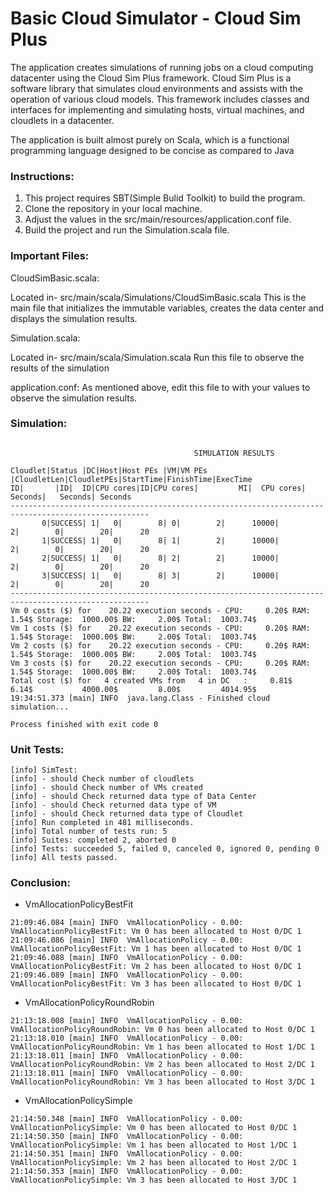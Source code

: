 # Basic Cloud Simulator - Cloud Sim Plus 
The application creates simulations of running jobs on a cloud computing datacenter using the Cloud Sim Plus framework. Cloud Sim Plus is a software library that simulates cloud environments and assists with the operation of various cloud models. This framework includes classes and interfaces for implementing and simulating hosts, virtual machines, and cloudlets in a datacenter.

The application is built almost purely on Scala, which is a functional programming language designed to be concise as compared to Java

### Instructions:

1) This project requires SBT(Simple Bulid Toolkit) to build the program.
2) Clone the repository in your local machine.
3) Adjust the values in the src/main/resources/application.conf file.
4) Build the project and run the Simulation.scala file.

### Important Files:

CloudSimBasic.scala:

Located in- src/main/scala/Simulations/CloudSimBasic.scala
This is the main file that initializes the immutable variables, creates the data center and displays the simulation results.

Simulation.scala:

Located in- src/main/scala/Simulation.scala
Run this file to observe the results of the simulation

application.conf:
As mentioned above, edit this file to with your values to observe the simulation results.

### Simulation:

```

                                         SIMULATION RESULTS

Cloudlet|Status |DC|Host|Host PEs |VM|VM PEs   |CloudletLen|CloudletPEs|StartTime|FinishTime|ExecTime
ID|       |ID|  ID|CPU cores|ID|CPU cores|         MI|  CPU cores|  Seconds|   Seconds| Seconds
-----------------------------------------------------------------------------------------------------
       0|SUCCESS| 1|   0|        8| 0|        2|      10000|          2|        0|        20|      20
       1|SUCCESS| 1|   0|        8| 1|        2|      10000|          2|        0|        20|      20
       2|SUCCESS| 1|   0|        8| 2|        2|      10000|          2|        0|        20|      20
       3|SUCCESS| 1|   0|        8| 3|        2|      10000|          2|        0|        20|      20
-----------------------------------------------------------------------------------------------------
Vm 0 costs ($) for    20.22 execution seconds - CPU:     0.20$ RAM:     1.54$ Storage:  1000.00$ BW:     2.00$ Total:  1003.74$
Vm 1 costs ($) for    20.22 execution seconds - CPU:     0.20$ RAM:     1.54$ Storage:  1000.00$ BW:     2.00$ Total:  1003.74$
Vm 2 costs ($) for    20.22 execution seconds - CPU:     0.20$ RAM:     1.54$ Storage:  1000.00$ BW:     2.00$ Total:  1003.74$
Vm 3 costs ($) for    20.22 execution seconds - CPU:     0.20$ RAM:     1.54$ Storage:  1000.00$ BW:     2.00$ Total:  1003.74$
Total cost ($) for   4 created VMs from   4 in DC   :     0.81$          6.14$           4000.00$         8.00$         4014.95$
19:34:51.373 [main] INFO  java.lang.Class - Finished cloud simulation...

Process finished with exit code 0
```
### Unit Tests:

```
[info] SimTest:
[info] - should Check number of cloudlets
[info] - should Check number of VMs created
[info] - should Check returned data type of Data Center
[info] - should Check returned data type of VM
[info] - should Check returned data type of Cloudlet
[info] Run completed in 481 milliseconds.
[info] Total number of tests run: 5
[info] Suites: completed 2, aborted 0
[info] Tests: succeeded 5, failed 0, canceled 0, ignored 0, pending 0
[info] All tests passed.
```

### Conclusion:
- VmAllocationPolicyBestFit

```text
21:09:46.084 [main] INFO  VmAllocationPolicy - 0.00: VmAllocationPolicyBestFit: Vm 0 has been allocated to Host 0/DC 1
21:09:46.086 [main] INFO  VmAllocationPolicy - 0.00: VmAllocationPolicyBestFit: Vm 1 has been allocated to Host 0/DC 1
21:09:46.088 [main] INFO  VmAllocationPolicy - 0.00: VmAllocationPolicyBestFit: Vm 2 has been allocated to Host 0/DC 1
21:09:46.089 [main] INFO  VmAllocationPolicy - 0.00: VmAllocationPolicyBestFit: Vm 3 has been allocated to Host 0/DC 1
```

- VmAllocationPolicyRoundRobin
```text
21:13:18.008 [main] INFO  VmAllocationPolicy - 0.00: VmAllocationPolicyRoundRobin: Vm 0 has been allocated to Host 0/DC 1
21:13:18.010 [main] INFO  VmAllocationPolicy - 0.00: VmAllocationPolicyRoundRobin: Vm 1 has been allocated to Host 1/DC 1
21:13:18.011 [main] INFO  VmAllocationPolicy - 0.00: VmAllocationPolicyRoundRobin: Vm 2 has been allocated to Host 2/DC 1
21:13:18.011 [main] INFO  VmAllocationPolicy - 0.00: VmAllocationPolicyRoundRobin: Vm 3 has been allocated to Host 3/DC 1
```

- VmAllocationPolicySimple
```text
21:14:50.348 [main] INFO  VmAllocationPolicy - 0.00: VmAllocationPolicySimple: Vm 0 has been allocated to Host 0/DC 1
21:14:50.350 [main] INFO  VmAllocationPolicy - 0.00: VmAllocationPolicySimple: Vm 1 has been allocated to Host 1/DC 1
21:14:50.351 [main] INFO  VmAllocationPolicy - 0.00: VmAllocationPolicySimple: Vm 2 has been allocated to Host 2/DC 1
21:14:50.353 [main] INFO  VmAllocationPolicy - 0.00: VmAllocationPolicySimple: Vm 3 has been allocated to Host 3/DC 1
```
